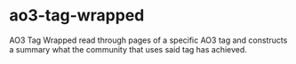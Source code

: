 # ao3-tag-wrapped
AO3 Tag Wrapped read through pages of a specific AO3 tag and constructs a summary what the community that uses said tag has achieved.
